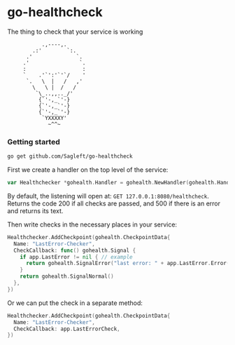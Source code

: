 # go-healthcheck
The thing to check that your service is working

```
           .,----,.
        .:'        `:.
      .'              `.
     .'                `.
     :                  :
     `    .'`':'`'`/    '
      `.   \  |   /   ,'
        \   \ |  /   /
         `\_..,,.._/'
          {`'-,_`'-}
          {`'-,_`'-}
          {`'-,_`'-}
           `YXXXXY'
             ~^^~

```

### Getting started

```bash
go get github.com/Sagleft/go-healthcheck
```

First we create a handler on the top level of the service:

```go
var Healthchecker *gohealth.Handler = gohealth.NewHandler(gohealth.HandlerTask{})
```

By default, the listening will open at: `GET 127.0.0.1:8080/healthcheck`.
Returns the code 200 if all checks are passed, and 500 if there is an error and returns its text.

Then write checks in the necessary places in your service:

```go
Healthchecker.AddCheckpoint(gohealth.CheckpointData{
  Name: "LastError-Checker",
  CheckCallback: func() gohealth.Signal {
    if app.LastError != nil { // example
      return gohealth.SignalError("last error: " + app.LastError.Error())
    }
    return gohealth.SignalNormal()
  },
})
```

Or we can put the check in a separate method:

```go
Healthchecker.AddCheckpoint(gohealth.CheckpointData{
  Name: "LastError-Checker",
  CheckCallback: app.LastErrorCheck,
})
```
